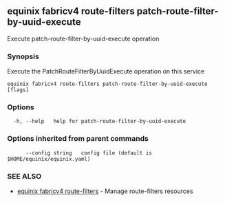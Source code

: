 ## equinix fabricv4 route-filters patch-route-filter-by-uuid-execute

Execute patch-route-filter-by-uuid-execute operation

### Synopsis

Execute the PatchRouteFilterByUuidExecute operation on this service

```
equinix fabricv4 route-filters patch-route-filter-by-uuid-execute [flags]
```

### Options

```
  -h, --help   help for patch-route-filter-by-uuid-execute
```

### Options inherited from parent commands

```
      --config string   config file (default is $HOME/equinix/equinix.yaml)
```

### SEE ALSO

* [equinix fabricv4 route-filters](equinix_fabricv4_route-filters.md)	 - Manage route-filters resources

